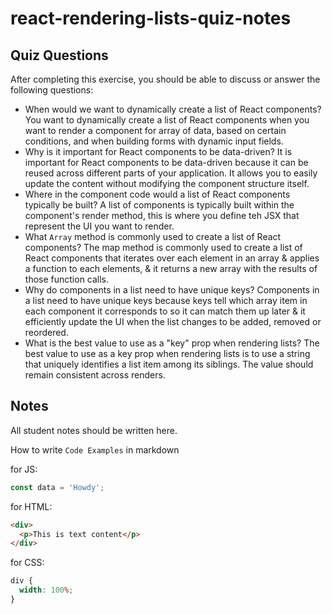 # react-rendering-lists-quiz-notes

## Quiz Questions

After completing this exercise, you should be able to discuss or answer the following questions:

- When would we want to dynamically create a list of React components?
  You want to dynamically create a list of React components when you want to render a component for array of data, based on certain conditions, and when building forms with dynamic input fields.
- Why is it important for React components to be data-driven?
  It is important for React components to be data-driven because it can be reused across different parts of your application. It allows you to easily update the content without modifying the component structure itself.
- Where in the component code would a list of React components typically be built?
  A list of components is typically built within the component's render method, this is where you define teh JSX that represent the UI you want to render.
- What `Array` method is commonly used to create a list of React components?
  The map method is commonly used to create a list of React components that iterates over each element in an array & applies a function to each elements, & it returns a new array with the results of those function calls.
- Why do components in a list need to have unique keys?
  Components in a list need to have unique keys because keys tell which array item in each component it corresponds to so it can match them up later & it efficiently update the UI when the list changes to be added, removed or reordered.
- What is the best value to use as a "key" prop when rendering lists?
  The best value to use as a key prop when rendering lists is to use a string that uniquely identifies a list item among its siblings. The value should remain consistent across renders.

## Notes

All student notes should be written here.

How to write `Code Examples` in markdown

for JS:

```javascript
const data = 'Howdy';
```

for HTML:

```html
<div>
  <p>This is text content</p>
</div>
```

for CSS:

```css
div {
  width: 100%;
}
```
